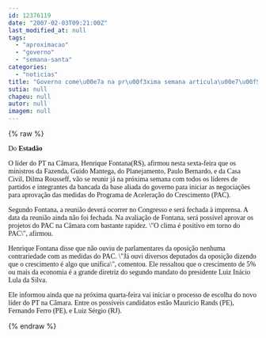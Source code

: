 ```yaml
---
id: 12376119
date: "2007-02-03T09:21:00Z"
last_modified_at: null
tags:
  - "aproximacao"
  - "governo"
  - "semana-santa"
categories:
  - "noticias"
title: "Governo come\u00e7a na pr\u00f3xima semana articula\u00e7\u00f5es para a aprova\u00e7\u00e3o do PAC"
sutia: null
chapeu: null
autor: null
imagem: null
---
```

{% raw %}
<p><P><FONT face=Verdana>Do <STRONG>Estadão</STRONG></FONT></P></p>
<p><P><FONT face=Verdana>O líder do PT na Câmara, Henrique Fontana(RS), afirmou nesta sexta-feira que os ministros da Fazenda, Guido Mantega, do Planejamento, Paulo Bernardo, e da Casa Civil, Dilma Rousseff, vão se reunir já na próxima semana com todos os líderes de partidos e integrantes da bancada da base aliada do governo para iniciar as negociações para aprovação das medidas do Programa de Aceleração do Crescimento (PAC). </FONT></P></p>
<p><P><FONT face=Verdana>Segundo Fontana, a reunião deverá ocorrer no Congresso e será fechada à imprensa. A data da reunião ainda não foi fechada. Na avaliação de Fontana, será possível aprovar os projetos do PAC na Câmara com bastante rapidez. \"O clima é positivo em torno do PAC\", afirmou.</FONT></P></p>
<p><P><FONT face=Verdana>Henrique Fontana disse que não ouviu de parlamentares da oposição nenhuma contrariedade com as medidas do PAC. \"Já ouvi diversos deputados da oposição dizendo que o crescimento é algo que unifica\", comentou. Ele ressaltou que o crescimento de 5% ou mais da economia é a grande diretriz do segundo mandato do presidente Luiz Inácio Lula da Silva.</FONT></P></p>
<p><P><FONT face=Verdana>Ele informou ainda que na próxima quarta-feira vai iniciar o processo de escolha do novo líder do PT na Câmara. Entre os possíveis candidatos estão Mauricio Rands (PE), Fernando Ferro (PE), e Luiz Sérgio (RJ).</FONT> </P> </p>
{% endraw %}